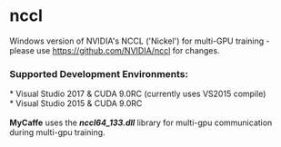 # nccl
Windows version of NVIDIA's NCCL ('Nickel') for multi-GPU training - please use https://github.com/NVIDIA/nccl for changes.
<h3>Supported Development Environments:</h3>
* Visual Studio 2017 & CUDA 9.0RC (currently uses VS2015 compile)</br>
* Visual Studio 2015 & CUDA 9.0RC</br>
</br>
<b>MyCaffe</b> uses the <b><i>nccl64_133.dll</i></b> library for multi-gpu communication during multi-gpu training.
